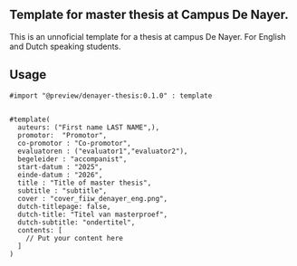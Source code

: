 ## Template for master thesis at Campus De Nayer.
This is an unnoficial template for a thesis at campus De Nayer. For English and Dutch speaking students. 
## Usage
```typ
#import "@preview/denayer-thesis:0.1.0" : template


#template(
  auteurs: ("First name LAST NAME",),
  promotor:  "Promotor",
  co-promotor : "Co-promotor",
  evaluatoren : ("evaluator1","evaluator2"),
  begeleider : "accompanist",
  start-datum : "2025",
  einde-datum : "2026",
  title : "Title of master thesis",
  subtitle : "subtitle",
  cover : "cover_fiiw_denayer_eng.png",
  dutch-titlepage: false,
  dutch-title: "Titel van masterproef",
  dutch-subtitle: "ondertitel",
  contents: [
    // Put your content here
  ]
)
```
